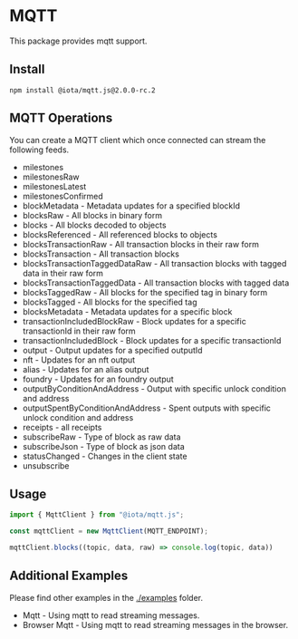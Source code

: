 # MQTT

This package provides mqtt support.

## Install

```shell
npm install @iota/mqtt.js@2.0.0-rc.2
```

## MQTT Operations

You can create a MQTT client which once connected can stream the following feeds.

* milestones
* milestonesRaw
* milestonesLatest
* milestonesConfirmed
* blockMetadata - Metadata updates for a specified blockId
* blocksRaw - All blocks in binary form
* blocks - All blocks decoded to objects
* blocksReferenced - All referenced blocks to objects
* blocksTransactionRaw - All transaction blocks in their raw form
* blocksTransaction - All transaction blocks
* blocksTransactionTaggedDataRaw - All transaction blocks with tagged data in their raw form
* blocksTransactionTaggedData - All transaction blocks with tagged data
* blocksTaggedRaw - All blocks for the specified tag in binary form
* blocksTagged - All blocks for the specified tag
* blocksMetadata -  Metadata updates for a specific block
* transactionIncludedBlockRaw -  Block updates for a specific transactionId in their raw form
* transactionIncludedBlock -  Block updates for a specific transactionId
* output - Output updates for a specified outputId
* nft - Updates for an nft output
* alias - Updates for an alias output
* foundry - Updates for an foundry output
* outputByConditionAndAddress - Output with specific unlock condition and address
* outputSpentByConditionAndAddress - Spent outputs with specific unlock condition and address
* receipts - all receipts
* subscribeRaw - Type of block as raw data
* subscribeJson - Type of block as json data
* statusChanged - Changes in the client state
* unsubscribe

## Usage

```js
import { MqttClient } from "@iota/mqtt.js";

const mqttClient = new MqttClient(MQTT_ENDPOINT);

mqttClient.blocks((topic, data, raw) => console.log(topic, data))
```

## Additional Examples

Please find other examples in the [./examples](./examples) folder.

* Mqtt - Using mqtt to read streaming messages.
* Browser Mqtt - Using mqtt to read streaming messages in the browser.
